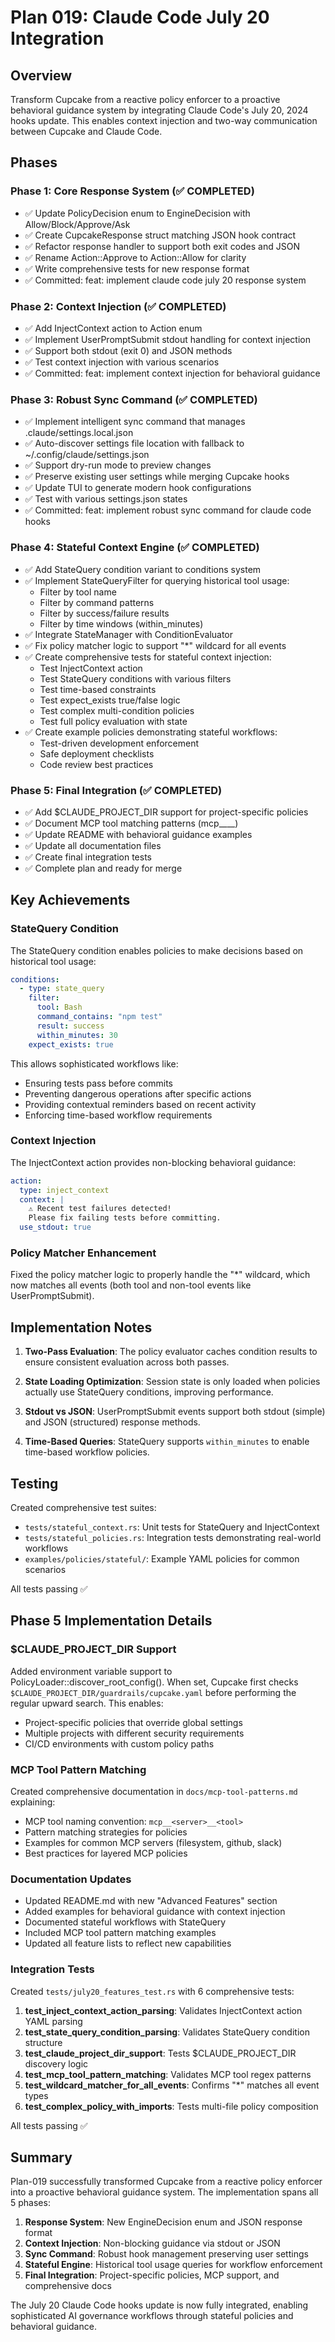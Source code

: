 # Plan 019: Claude Code July 20 Integration

## Overview
Transform Cupcake from a reactive policy enforcer to a proactive behavioral guidance system by integrating Claude Code's July 20, 2024 hooks update. This enables context injection and two-way communication between Cupcake and Claude Code.

## Phases

### Phase 1: Core Response System (✅ COMPLETED)
- ✅ Update PolicyDecision enum to EngineDecision with Allow/Block/Approve/Ask
- ✅ Create CupcakeResponse struct matching JSON hook contract
- ✅ Refactor response handler to support both exit codes and JSON
- ✅ Rename Action::Approve to Action::Allow for clarity
- ✅ Write comprehensive tests for new response format
- ✅ Committed: feat: implement claude code july 20 response system

### Phase 2: Context Injection (✅ COMPLETED)
- ✅ Add InjectContext action to Action enum
- ✅ Implement UserPromptSubmit stdout handling for context injection
- ✅ Support both stdout (exit 0) and JSON methods
- ✅ Test context injection with various scenarios
- ✅ Committed: feat: implement context injection for behavioral guidance

### Phase 3: Robust Sync Command (✅ COMPLETED)
- ✅ Implement intelligent sync command that manages .claude/settings.local.json
- ✅ Auto-discover settings file location with fallback to ~/.config/claude/settings.json
- ✅ Support dry-run mode to preview changes
- ✅ Preserve existing user settings while merging Cupcake hooks
- ✅ Update TUI to generate modern hook configurations
- ✅ Test with various settings.json states
- ✅ Committed: feat: implement robust sync command for claude code hooks

### Phase 4: Stateful Context Engine (✅ COMPLETED)
- ✅ Add StateQuery condition variant to conditions system
- ✅ Implement StateQueryFilter for querying historical tool usage:
  - Filter by tool name
  - Filter by command patterns  
  - Filter by success/failure results
  - Filter by time windows (within_minutes)
- ✅ Integrate StateManager with ConditionEvaluator
- ✅ Fix policy matcher logic to support "*" wildcard for all events
- ✅ Create comprehensive tests for stateful context injection:
  - Test InjectContext action
  - Test StateQuery conditions with various filters
  - Test time-based constraints
  - Test expect_exists true/false logic
  - Test complex multi-condition policies
  - Test full policy evaluation with state
- ✅ Create example policies demonstrating stateful workflows:
  - Test-driven development enforcement
  - Safe deployment checklists
  - Code review best practices

### Phase 5: Final Integration (✅ COMPLETED)
- ✅ Add $CLAUDE_PROJECT_DIR support for project-specific policies
- ✅ Document MCP tool matching patterns (mcp__<server>__<tool>)
- ✅ Update README with behavioral guidance examples
- ✅ Update all documentation files
- ✅ Create final integration tests
- ✅ Complete plan and ready for merge

## Key Achievements

### StateQuery Condition
The StateQuery condition enables policies to make decisions based on historical tool usage:

```yaml
conditions:
  - type: state_query
    filter:
      tool: Bash
      command_contains: "npm test"
      result: success
      within_minutes: 30
    expect_exists: true
```

This allows sophisticated workflows like:
- Ensuring tests pass before commits
- Preventing dangerous operations after specific actions
- Providing contextual reminders based on recent activity
- Enforcing time-based workflow requirements

### Context Injection
The InjectContext action provides non-blocking behavioral guidance:

```yaml
action:
  type: inject_context
  context: |
    ⚠️ Recent test failures detected!
    Please fix failing tests before committing.
  use_stdout: true
```

### Policy Matcher Enhancement
Fixed the policy matcher logic to properly handle the "*" wildcard, which now matches all events (both tool and non-tool events like UserPromptSubmit).

## Implementation Notes

1. **Two-Pass Evaluation**: The policy evaluator caches condition results to ensure consistent evaluation across both passes.

2. **State Loading Optimization**: Session state is only loaded when policies actually use StateQuery conditions, improving performance.

3. **Stdout vs JSON**: UserPromptSubmit events support both stdout (simple) and JSON (structured) response methods.

4. **Time-Based Queries**: StateQuery supports `within_minutes` to enable time-based workflow policies.

## Testing

Created comprehensive test suites:
- `tests/stateful_context.rs`: Unit tests for StateQuery and InjectContext
- `tests/stateful_policies.rs`: Integration tests demonstrating real-world workflows
- `examples/policies/stateful/`: Example YAML policies for common scenarios

All tests passing ✅

## Phase 5 Implementation Details

### $CLAUDE_PROJECT_DIR Support
Added environment variable support to PolicyLoader::discover_root_config(). When set, Cupcake first checks `$CLAUDE_PROJECT_DIR/guardrails/cupcake.yaml` before performing the regular upward search. This enables:
- Project-specific policies that override global settings
- Multiple projects with different security requirements
- CI/CD environments with custom policy paths

### MCP Tool Pattern Matching
Created comprehensive documentation in `docs/mcp-tool-patterns.md` explaining:
- MCP tool naming convention: `mcp__<server>__<tool>`
- Pattern matching strategies for policies
- Examples for common MCP servers (filesystem, github, slack)
- Best practices for layered MCP policies

### Documentation Updates
- Updated README.md with new "Advanced Features" section
- Added examples for behavioral guidance with context injection
- Documented stateful workflows with StateQuery
- Included MCP tool pattern matching examples
- Updated all feature lists to reflect new capabilities

### Integration Tests
Created `tests/july20_features_test.rs` with 6 comprehensive tests:
1. **test_inject_context_action_parsing**: Validates InjectContext action YAML parsing
2. **test_state_query_condition_parsing**: Validates StateQuery condition structure
3. **test_claude_project_dir_support**: Tests $CLAUDE_PROJECT_DIR discovery logic
4. **test_mcp_tool_pattern_matching**: Validates MCP tool regex patterns
5. **test_wildcard_matcher_for_all_events**: Confirms "*" matches all event types
6. **test_complex_policy_with_imports**: Tests multi-file policy composition

All tests passing ✅

## Summary

Plan-019 successfully transformed Cupcake from a reactive policy enforcer into a proactive behavioral guidance system. The implementation spans all 5 phases:

1. **Response System**: New EngineDecision enum and JSON response format
2. **Context Injection**: Non-blocking guidance via stdout or JSON
3. **Sync Command**: Robust hook management preserving user settings
4. **Stateful Engine**: Historical tool usage queries for workflow enforcement
5. **Final Integration**: Project-specific policies, MCP support, and comprehensive docs

The July 20 Claude Code hooks update is now fully integrated, enabling sophisticated AI governance workflows through stateful policies and behavioral guidance.